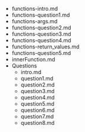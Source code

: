 - functions-intro.md
- functions-question1.md
- functions-args.md
- functions-question2.md
- functions-question3.md
- functions-question4.md
- functions-return_values.md
- functions-question5.md
- innerFunction.md
- Questions
    - intro.md
    - question1.md
    - question2.md
    - question3.md
    - question4.md
    - question5.md
    - question6.md
    - question7.md
    - question8.md

